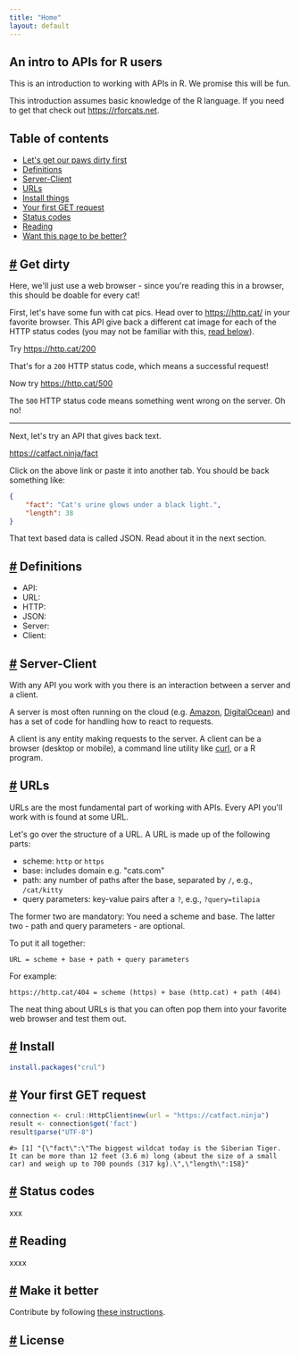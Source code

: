 ```yaml
---
title: "Home"
layout: default
---
```






## An intro to APIs for R users

This is an introduction to working with APIs in R. We promise this will be fun. 

This introduction assumes basic knowledge of the R language. If you need to get that
check out <https://rforcats.net>.

## Table of contents

* [Let's get our paws dirty first](#dirty)
* [Definitions](#definitions)
* [Server-Client](#serverclient)
* [URLs](#urls)
* [Install things](#install)
* [Your first GET request](#get)
* [Status codes](#statuscodes)
* [Reading](#reading)
* [Want this page to be better?](#makeitbetter)

## <a href="#dirty" name="dirty">#</a> Get dirty

Here, we'll just use a web browser - since you're reading this in a browser, this
should be doable for every cat!  

First, let's have some fun with cat pics. Head over to <https://http.cat/> in your 
favorite browser. This API give back a different cat image for each of the HTTP 
status codes (you may not be familiar with this, [read below](#statuscodes)). 

Try <https://http.cat/200>

That's for a `200` HTTP status code, which means a successful request!

Now try <https://http.cat/500>

The `500` HTTP status code means something went wrong on the server. Oh no!

-----

Next, let's try an API that gives back text. 

<https://catfact.ninja/fact>

Click on the above link or paste it into another tab. You should be back something like:

```json
{
    "fact": "Cat's urine glows under a black light.",
    "length": 38
}
```

That text based data is called JSON. Read about it in the next section.


## <a href="#definitions" name="definitions">#</a> Definitions

* API: 
* URL: 
* HTTP: 
* JSON: 
* Server:
* Client: 


## <a href="#serverclient" name="serverclient">#</a> Server-Client

With any API you work with you there is an interaction between a server
and a client.

A server is most often running on the cloud (e.g. [Amazon][aws], [DigitalOcean][do]) and 
has a set of code for handling how to react to requests. 

A client is any entity making requests to the server. A client can be a 
browser (desktop or mobile), a command line utility like [curl][], or a 
R program.


## <a href="#urls" name="urls">#</a> URLs

URLs are the most fundamental part of working with APIs. Every API you'll work with is 
found at some URL. 

Let's go over the structure of a URL. A URL is made up of the following parts:

- scheme: `http` or `https`
- base: includes domain e.g. "cats.com"
- path: any number of paths after the base, separated by `/`, e.g., `/cat/kitty`
- query parameters: key-value pairs after a `?`, e.g., `?query=tilapia`

The former two are mandatory: You need a scheme and base. The latter two - path and 
query parameters - are optional. 

To put it all together:

```
URL = scheme + base + path + query parameters
```

For example:

```
https://http.cat/404 = scheme (https) + base (http.cat) + path (404)
```

The neat thing about URLs is that you can often pop them into your favorite web 
browser and test them out.


## <a href="#install" name="install">#</a> Install


```r
install.packages("crul")
```

## <a href="#get" name="get">#</a> Your first GET request


```r
connection <- crul::HttpClient$new(url = "https://catfact.ninja")
result <- connection$get('fact')
result$parse("UTF-8")
```

```
#> [1] "{\"fact\":\"The biggest wildcat today is the Siberian Tiger. It can be more than 12 feet (3.6 m) long (about the size of a small car) and weigh up to 700 pounds (317 kg).\",\"length\":158}"
```

## <a href="#statuscodes" name="statuscodes">#</a> Status codes

xxx

## <a href="#reading" name="reading">#</a> Reading

xxxx

## <a href="#makeitbetter" name="makeitbetter">#</a> Make it better

Contribute by following [these instructions](/Contribute).

## <a href="#license" name="license">#</a> License

[aws]: https://aws.amazon.com/
[do]: https://www.digitalocean.com/
[curl]: https://curl.haxx.se/

